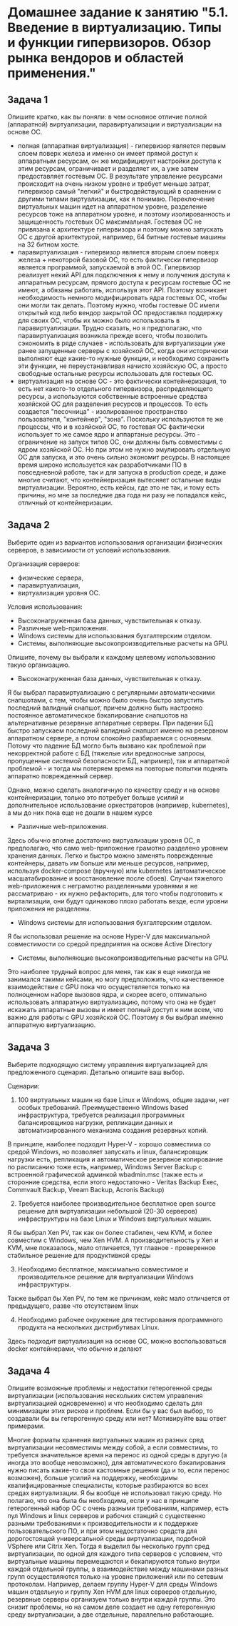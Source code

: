 
# Домашнее задание к занятию "5.1. Введение в виртуализацию. Типы и функции гипервизоров. Обзор рынка вендоров и областей применения."

## Задача 1

Опишите кратко, как вы поняли: в чем основное отличие полной (аппаратной) виртуализации, паравиртуализации и виртуализации на основе ОС.

- полная (аппаратная виртуализация) - гипервизор является первым слоем поверх железа и именно он имеет прямой доступ к аппаратным ресурсам, он же модифицирует настройки доступа к этим ресурсам, ограничивает и разделяет их, а уже затем предоставляет гостевым ОС. В результате управление ресурсами происходит на очень низком уровне и требует меньше затрат, гипервизор самый "легкий" и быстродействующий в сравнении с другими типами виртуализации, как я понимаю. Переключение виртуальных машин идет на аппаратном уровне, разделение ресурсов тоже на аппаратном уровне, и поэтому изолированность и защищенность гостевых ОС максимальная. Гостевая ОС не привязана к архитектуре гипервизора и поэтому можно запускать ОС с другой архитектурой, например, 64 битные гостевые машины на 32 битном хосте.
- паравиртуализация - гипервизор является вторым слоем поверх железа + некоторой базовой ОС, то есть фактически гипервизор является программой, запускаемой в этой ОС. Гипервизор реализует некий API для подключения к нему и получения доступа к аппаратным ресурсам, прямого доступа к ресурсам гостевые ОС не имеют, а обязаны работать, используя этот API. Поэтому возникает необходимость немного модифицировать ядра гостевых ОС, чтобы они могли так делать. Поэтому нужно, чтобы гостевые ОС имели открытый код либо вендор закрытой ОС предоставлял поддержку для своих ОС, чтобы их можно было использовать в паравиртуализации. Трудно сказать, но я предполагаю, что паравиртуализация возникла прежде всего, чтобы позволить сэкономить в ряде случаев - использовать для виртуализации уже ранее запущенные серверы с хозяйской ОС, когда они исторически выполняют еще какие-то нужные функции, и необходимо сохранить эти функции, не переустанавливая начисто хозяйскую ОС, а просто свободные остальные ресурсы использовать для гостевых ОС.
- виртуализация на основе ОС - это фактически контейнеризация, то есть нет какого-то отдельного гипервизора, распределяющего ресурсы, а используются собственные встроенные средства хозяйской ОС для разделения ресурсов и процессов. То есть создается "песочница" - изолированное пространство пользователя, "контейнер", "зона". Поскольку используются те же процессы, что и в хозяйской ОС, то гостевая ОС фактически использует то же самое ядро и аппартаные ресурсы. Это - ограничение на запуск типов ОС, они должны быть совместимы с ядром хозяйской ОС. Но при этом не нужно эмулировать отдельную ОС для запуска, и это очень сильно экономит ресурсы. В настоящее время широко используется как разработчиками ПО в повседневной работе, так и для запуска в production среде, и даже многие считают, что контейнеризация вытесняет остальные виды виртуализации. Вероятно, есть кейсы, где это не так, и тому есть причины, но мне за последние два года ни разу не попадался кейс, отличный от контейнеризации.

## Задача 2

Выберите один из вариантов использования организации физических серверов, в зависимости от условий использования.

Организация серверов:
- физические сервера,
- паравиртуализация,
- виртуализация уровня ОС.

Условия использования:
- Высоконагруженная база данных, чувствительная к отказу.
- Различные web-приложения.
- Windows системы для использования бухгалтерским отделом.
- Системы, выполняющие высокопроизводительные расчеты на GPU.

Опишите, почему вы выбрали к каждому целевому использованию такую организацию.

- Высоконагруженная база данных, чувствительная к отказу.

Я бы выбрал паравиртуализацию с регулярными автоматическими снапшотами, с тем, чтобы можно было очень быстро запустить последний валидный снапшот, причем должно быть настроено постоянное автоматическое бэкапирование снапшотов на альтернативные резервные аппаратные серверы. При падении БД быстро запускаем последний валидный снапшот именно на резервном аппаратном сервере, а потом спокойно разбираемся с основным. Потому что падение БД могло быть вызвано как проблемой при некорректной работе с БД (тяжелые или вредоносные запросы, пропущенные системой безопасности БД, например), так и аппаратной проблемой - и тогда мы потеряем время на повторые попытки поднять аппаратно поврежденный сервер.

Однако, можно сделать аналогичную по качеству среду и на основе контейнеризации, только это потребует больше усилий и дополнительное использование оркестраторов (например, kubernetes), а мы до них пока еще не дошли в нашем курсе

- Различные web-приложения.

Здесь обычно вполне достаточно виртуализации уровня ОС, я предполагаю, что само web-приложение грамотно разделено уровнем хранения данных. Легко и быстро можно заменять поврежденные контейнеры, давать им больше или меньше ресурсов, например, используя docker-compose (вручную) или kubernetes (автоматическое масшатабирование и восстановление после сбоев). Случаи тяжелого web-приложения с неграмотно разделенными уровнями я не рассматриваю - их нужно рефакторить, для того чтобы подготовить к виртализации, они будут одинаково плохо работать везде, если уровни приложения не разделены.


- Windows системы для использования бухгалтерским отделом.

Я бы использовал решение на основе Hyper-V для максимальной совместимости со средой предприятия на основе Active Directory

- Системы, выполняющие высокопроизводительные расчеты на GPU.

Это наиболее трудный вопрос для меня, так как я еще никогда не занимался такими кейсами, но могу предположить, что качественное взаимодействие с GPU пока что осуществляется только на полноценном наборе вызовов ядра, и скорее всего, оптимально использовать аппаратную виртуализацию, потому что она не будет искажать аппаратные вызовы и имеет полный доступ к ним всем, что важно для работы с GPU хозяйской ОС. Поэтому я бы выбрал именно аппаратную виртуализацию.

## Задача 3

Выберите подходящую систему управления виртуализацией для предложенного сценария. Детально опишите ваш выбор.

Сценарии:

1. 100 виртуальных машин на базе Linux и Windows, общие задачи, нет особых требований. Преимущественно Windows based инфраструктура, требуется реализация программных балансировщиков нагрузки, репликации данных и автоматизированного механизма создания резервных копий.

В принципе, наиболее подходит Hyper-V - хорошо совместима со средой Windows, но позволяет запускать и linux, балансировщик нагрузки есть, репликация и автоматическое резервное копирование по расписанию тоже есть, например, Windows Server Backup с встроенной графической админкой wbadmin.msc (также есть и сторонние средства, если этого недостаточно - Veritas Backup Exec, Commvault Backup, Veeam Backup,  Acronis Backup)

2. Требуется наиболее производительное бесплатное open source решение для виртуализации небольшой (20-30 серверов) инфраструктуры на базе Linux и Windows виртуальных машин.

Я бы выбрал Xen PV, так как он более стабилен, чем KVM, и более совместим с Windows, чем Xen HVM. А производительность у Xen и KVM, мне показалось, мало отличается, тут главное - проверенное стабильное решение для продуктивной среды

3. Необходимо бесплатное, максимально совместимое и производительное решение для виртуализации Windows инфраструктуры.

Также выбрал бы Xen PV, по тем же причинам, кейс мало отличается от предыдущего, разве что отсутствием linux

4. Необходимо рабочее окружение для тестирования программного продукта на нескольких дистрибутивах Linux.

Здесь подходит виртуализация на основе ОС, можно воспользоваться docker контейнерами, что обычно и делают

## Задача 4

Опишите возможные проблемы и недостатки гетерогенной среды виртуализации (использования нескольких систем управления виртуализацией одновременно) и что необходимо сделать для минимизации этих рисков и проблем. Если бы у вас был выбор, то создавали бы вы гетерогенную среду или нет? Мотивируйте ваш ответ примерами.

Многие форматы хранения виртуальных машин из разных сред виртуализации несовместимы между собой, а если совместимы, то требуется значительное время на перенос из одной среды в другую (а иногда это вообще невозможно), для автоматического бэкапирования нужно писать какие-то свои кастомные решения (да и то, если перенос возможен), больше усилий на поддержку, необходимы квалифицированные специалисты, которые разбираются во всех средах виртуализации. Я бы вообще не использовал такую среду. Но полагаю, что она была бы необходима, если у нас в принципе гетерогенный набор ОС с очень разными требованиям, например, есть пул Windows и linux серверов и рабочих станций с существенно разными требованиями к производительности и к поддержке пользовательского ПО, и при этом недостаточно средств для дорогостоящей универсальной среды виртуализации, подобной VSphere или Citrix Xen. Тогда я выделил бы несколько групп сред виртуализации, по одной для каждого типа серверов с условием, что виртуальные машины перемещаются и бекапируются только внутри каждой отдельной группы, а взаимодействие между машинами разных групп осуществляются только на уровне приложений или по сетевым протоколам. Например, делаем группу Hyper-V для среды Windows машин отдельную и группу Xen HVM для linux серверов отдельную, резервные серверы организуем только внутри каждой группы. Это снизит проблемы, но на самом деле создает не одну гетерогенную среду виртуализации, а две отдельные, параллельно работающие.
